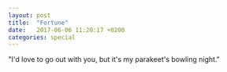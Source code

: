 ```yaml
---
layout: post
title:  "Fortune"
date:   2017-06-06 11:20:17 +0200
categories: special
---
```


"I'd love to go out with you, but it's my parakeet's bowling night."
